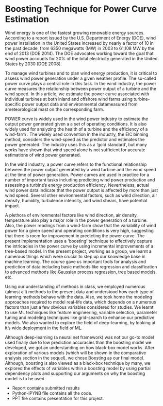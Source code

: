 # Boosting Technique for Power Curve Estimation

Wind energy is one of the fastest growing renewable energy
sources. According to a report issued by the U.S. Department
of Energy (DOE), wind power installation in the United States
increased by nearly a factor of 10 in the past decade, from 6350
megawatts (MW) in 2003 to 61,108 MW by the end of 2013
(DOE 2014). The DOE advocates working toward the goal that
wind power accounts for 20% of the total electricity generated
in the United States by 2030 (DOE 2008).

To manage wind
turbines and to plan wind energy production, it is critical to assess
wind power generation under a given weather profile. The
so-called power curve plays a central role in this task. In the wind industry, the power
curve measures the relationship between power output of a turbine
and the wind speed. In this article, we estimate the power
curve associated with individual turbines at both inland and offshore
wind farms using turbine-specific power output data and
environmental datameasured from ameteorological mast on the
corresponding farm.



POWER curve is widely used in the wind power industry to estimate the output power generated given a a
set of operating conditions. It is also widely used for analyzing the health of a turbine and the efficiency of
a wind-farm . The widely used convention in the industry, the EIC binning method, considers the wind-speed as
the predictor and estimates the power generated. The industry uses this as a ‘gold standard’, but many works have
shown that wind speed alone is not sufficient for accurate estimations of wind power generated.

In the wind industry, a power curve refers to the functional relationship between the power output generated by a wind turbine and the wind
speed at the time of power generation. Power curves are used in practice for a number of important tasks including predicting wind power
production and assessing a turbine’s energy production efficiency. Nevertheless, actual wind power data indicate that the power output
is affected by more than just wind speed. Several other environmental factors, such as wind direction, air density, humidity, turbulence
intensity, and wind shears, have potential impact.

 A plethora of
environmental factors like wind direction, air density, temperature also play a major role in the power generation
of a turbine. Also, the power readings from a wind-farm show that the variability of wind power for a given speed
and operating conditions is very high, suggesting that there is room for improvement in predicting the power curve.
The present implementation uses a ‘boosting’ technique to effectively capture the intricacies in the power curve by
using incremental improvements of a tree-based model.
In the present project, working as a group, we learnt a numerous things which were crucial to step up our
knowledge base in machine learning. The course gave us important tools for analysis and prediction of data
including basic methods like regression and classification to advanced methods like Gaussian process regression,
tree based models, etc.

Using our understanding of methods in class, we employed numerous (almost all) methods
to the present data and understood how each type of learning methods behave with the data. Also, we took home
the modeling approaches required to model real-life data, which depends on a numerous factors than just a few
obvious variables considered for studies. We learnt to use ML techniques like feature engineering, variable selection,
parameter tuning and modeling techniques like grid-search to enhance our predictive models. We also wanted to
explore the field of deep-learning, by looking at it’s wide deployment in the field of ML.

Although deep-learning
(a neural net framework) was not our go-to model used finally due to low prediction accuracies than the boosting
model we developed, we got an understanding on how black-box model works. After exploration of various models
(which will be shown in the comparative analysis section in the sequel), we chose Boosting as our final model.
Although, boosting is also viewed as a black-box technique by many, we explored the effects of variables within
a boosting model by using partial dependency plots and supporting our arguments on why the boosting model is
to be used.

- Report contains submitted results
- Python-IPYNB file contains all the code.
- PPT file contains presentation for this project.
